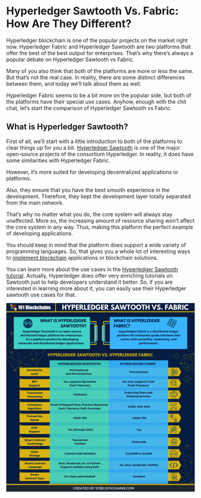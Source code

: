 # Hyperledger Sawtooth Vs. Fabric: How Are They Different?

Hyperledger blockchain is one of the popular projects on the market right now. Hyperledger Fabric and Hyperledger Sawtooth are two platforms that offer the best of the best output for enterprises. That’s why there’s always a popular debate on Hyperledger Sawtooth vs Fabric.

Many of you also think that both of the platforms are more or less the same. But that’s not the real case. In reality, there are some distinct differences between them, and today we’ll talk about them as well.

Hyperledger Fabric seems to be a bit more on the popular side, but both of the platforms have their special use cases. Anyhow, enough with the chit chat, let’s start the comparison of Hyperledger Sawtooth vs Fabric.

## What is Hyperledger Sawtooth?

First of all, we’ll start with a little introduction to both of the platforms to clear things up for you a bit. <a href="https://101blockchains.com/hyperledger-sawtooth/">Hyperledger Sawtooth</a> is one of the major open-source projects of the consortium Hyperledger. In reality, it does have some similarities with Hyperledger Fabric.

However, it’s more suited for developing decentralized applications or platforms.

Also, they ensure that you have the best smooth experience in the development. Therefore, they kept the development layer totally separated from the main network.

That’s why no matter what you do, the core system will always stay unaffected. More so, the increasing amount of resource sharing won’t affect the core system in any way. Thus, making this platform the perfect example of developing applications.

You should keep in mind that the platform does support a wide variety of programming languages. So, that gives you a whole lot of interesting ways to <a href="https://101blockchains.com/implement-blockchain/">implement blockchain</a> applications or blockchain solutions.

You can learn more about the use cases in the <a href="https://101blockchains.com/hyperledger-sawtooth-tutorial/">Hyperledger Sawtooth tutorial</a>. Actually, Hyperledger does offer very enriching tutorials on Sawtooth just to help developers understand it better. So, if you are interested in learning more about it, you can easily use their Hyperledger sawtooth use cases for that.

![](./sawtooth-vs-fabric.webp)
